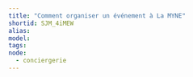 ```yaml
---
title: "Comment organiser un événement à La MYNE"
shortid: SJM_4iMEW
alias:
model:
tags:
node: 
  - conciergerie
---
```

